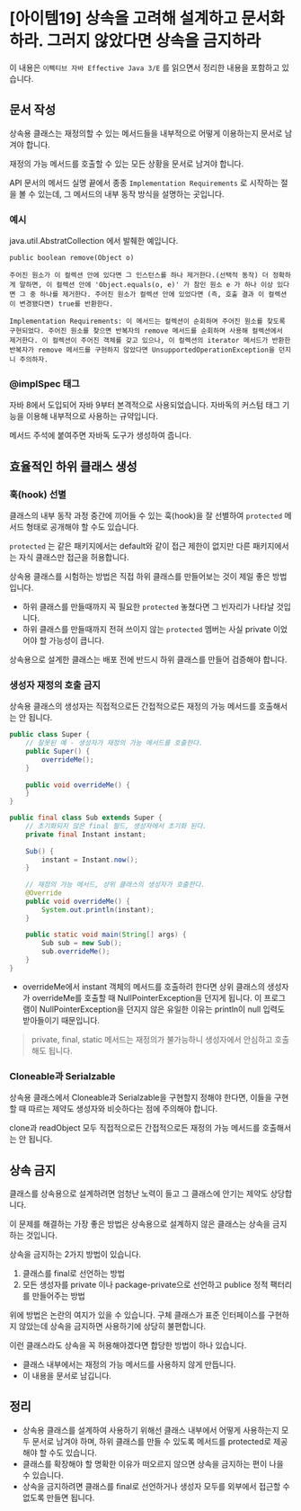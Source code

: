# [아이템19] 상속을 고려해 설계하고 문서화하라. 그러지 않았다면 상속을 금지하라

이 내용은 `이펙티브 자바 Effective Java 3/E` 를 읽으면서 정리한 내용을 포함하고 있습니다.



## 문서 작성

상속용 클래스는 재정의할 수 있는 메서드들을 내부적으로 어떻게 이용하는지 문서로 남겨야 합니다.

재정의 가능 메서드를 호출할 수 있는 모든 상황을 문서로 남겨야 합니다.

API 문서의 메서드 실명 끝에서 종종 `Implementation Requirements` 로 시작하는 절을 볼 수 있는데, 그 메서드의 내부 동작 방식을 설명하는 곳입니다.



### 예시

java.util.AbstratCollection 에서 발췌한 예입니다.

```
public boolean remove(Object o) 

주어진 원소가 이 컬렉션 안에 있다면 그 인스턴스를 하나 제거한다.(선택적 동작) 더 정확하게 말하면, 이 컬렉션 안에 'Object.equals(o, e)' 가 참인 원소 e 가 하나 이상 있다면 그 중 하나를 제거한다. 주어진 원소가 컬렉션 안에 있었다면 (즉, 호출 결과 이 컬렉션이 변경됐다면) true를 반환한다.

Implementation Requirements: 이 메서드는 컬렉션이 순회하며 주어진 원소를 찾도록 구현되었다. 주어진 원소를 찾으면 반복자의 remove 메서드를 순회하며 사용해 컬렉션에서 제거한다. 이 컬렉션이 주어진 객체를 갖고 있으나, 이 컬렉션의 iterator 메서드가 반환한 반복자가 remove 메서드를 구현하지 않았다면 UnsupportedOperationException을 던지니 주의하자.
```



### @implSpec 태그

자바 8에서 도입되어 자바 9부터 본격적으로 사용되었습니다. 자바독의 커스텀 태그 기능을 이용해 내부적으로 사용하는 규약입니다.

메서드 주석에 붙여주면 자바독 도구가 생성하여 줍니다.



## 효율적인 하위 클래스 생성



### 훅(hook) 선별

클래스의 내부 동작 과정 중간에 끼어들 수 있는 훅(hook)을 잘 선별하여 `protected` 메서드 형태로 공개해야 할 수도 있습니다.

`protected` 는 같은 패키지에서는 default와 같이 접근 제한이 없지만 다른 패키지에서는 자식 클래스만 접근을 허용합니다.

상속용 클래스를 시험하는 방법은 직접 하위 클래스를 만들어보는 것이 제일 좋은 방법입니다.

- 하위 클래스를 만들때까지 꼭 필요한 `protected` 놓쳤다면 그 빈자리가 나타날 것입니다.
- 하위 클래스를 만들때까지 전혀 쓰이지 않는 `protected` 멤버는 사실 private 이었어야 할 가능성이 큽니다.

상속용으로 설계한 클래스는 배포 전에 반드시 하위 클래스를 만들어 검증해야 합니다.



### 생성자 재정의 호출 금지

상속용 클래스의 생성자는 직접적으로든 간접적으로든 재정의 가능 메서드를 호출해서는 안 됩니다.

```java
public class Super {
	// 잘못된 예 - 생성자가 재정의 가능 메서드를 호출한다.
	public Super() {
		overrideMe();
	}
	
	public void overrideMe() {
	}
}
```

```java
public final class Sub extends Super {
	// 초기화되지 않은 final 필드, 생성자에서 초기화 된다.
	private final Instant instant;
	
	Sub() {
		instant = Instant.now();
	}
	
	// 재정의 가능 메서드, 상위 클래스의 생성자가 호출한다.
	@Override
	public void overrideMe() {
		System.out.println(instant);
	}
	
	public static void main(String[] args) {
		Sub sub = new Sub();
		sub.overrideMe();
	}
}
```

- overrideMe에서 instant 객체의 메서드를 호출하려 한다면 상위 클래스의 생성자가 overrideMe를 호출할 때 NullPointerException을 던지게 됩니다. 이 프로그램이 NullPointerException을 던지지 않은 유일한 이유는 println이 null 입력도 받아들이기 때문입니다.



>private, final, static 메서드는 재정의가 불가능하니 생성자에서 안심하고 호출해도 됩니다.



### Cloneable과 Serialzable

상속용 클래스에서 Cloneable과 Serialzable을 구현할지 정해야 한다면, 이들을 구현할 때 따르는 제약도 생성자와 비슷하다는 점에 주의해야 합니다.

clone과 readObject 모두 직접적으로든 간접적으로든 재정의 가능 메서드를 호출해서는 안 됩니다.



## 상속 금지

클래스를 상속용으로 설계하려면 엄청난 노력이 들고 그 클래스에 안기는 제약도 상당합니다.

이 문제를 해결하는 가장 좋은 방법은 상속용으로 설계하지 않은 클래스는 상속을 금지하는 것입니다.

상속을 금지하는 2가지 방법이 있습니다.

1. 클래스를 final로 선언하는 방법
2. 모든 생성자를 private 이나 package-private으로 선언하고 publice 정적 팩터리를 만들어주는 방법



위에 방법은 논란의 여지가 있을 수 있습니다. 구체 클래스가 표준 인터페이스를 구현하지 않았는데 상속을 금지하면 사용하기에 상당히 불편합니다.

이런 클래스라도 상속을 꼭 허용해야겠다면 합당한 방법이 하나 있습니다.

- 클래스 내부에서는 재정의 가능 메서드를 사용하지 않게 만듭니다.
- 이 내용을 문서로 남깁니다.



## 정리

- 상속용 클래스를 설계하여 사용하기 위해선 클래스 내부에서 어떻게 사용하는지 모두 문서로 남겨야 하며, 하위 클래스를 만들 수 있도록 메서드를 protected로 제공해야 할 수도 있습니다.
- 클래스를 확장해야 할 명확한 이유가 떠오르지 않으면 상속을 금지하는 편이 나을 수 있습니다.
- 상속을 금지하려면 클래스를 final로 선언하거나 생성자 모두를 외부에서 접근할 수 없도록 만들면 됩니다.